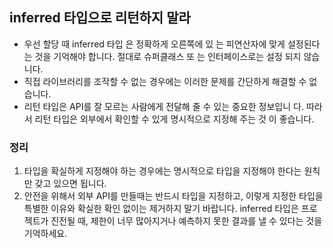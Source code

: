 ## inferred 타입으로 리턴하지 말라

- 우선 할당 때 inferred 타입 은 정확하게 오른쪽에 있
는 피연산자에 맞게 설정된다는 것을 기억해야 합니다. 절대로 슈퍼클래스 또
는 인터페이스로는 설정 되지 않습니다.
- 직접 라이브러리를 조작할 수 없는 경우에는 이러한 문제를
간단하게 해결할 수 없습니다.
- 리턴 타입은 API를 잘 모르는 사람에게 전달해 줄 수 있는 중요한 정보입니
다. 따라서 리턴 타입은 외부에서 확인할 수 있게 명시적으로 지정해 주는 것
이 좋습니다.

### 정리
1. 타입을 확실하게 지정해야 하는 경우에는 명시적으로 타입을 지정해야 한다는
원칙만 갖고 있으면 됩니다.
2. 안전을 위해서 외부 API를 만들때는 반드시 타입을 지정하고, 이렇게 지정한 타입을 특별한 이유와 확실한 확인 없이는 제거하지 말기 바랍니다. 
inferred 타입은 프로젝트가 진전될 때, 제한이 너무 많아지거나 예측하지 못한 결과를 낼 수 있다는 것을 기억하세요.



